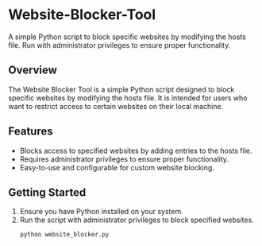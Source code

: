 # Website-Blocker-Tool
A simple Python script to block specific websites by modifying the hosts file. Run with administrator privileges to ensure proper functionality.

## Overview
The Website Blocker Tool is a simple Python script designed to block specific websites by modifying the hosts file. It is intended for users who want to restrict access to certain websites on their local machine.

## Features
- Blocks access to specified websites by adding entries to the hosts file.
- Requires administrator privileges to ensure proper functionality.
- Easy-to-use and configurable for custom website blocking.

## Getting Started
1. Ensure you have Python installed on your system.
2. Run the script with administrator privileges to block specified websites.
   ```bash
   python website_blocker.py
